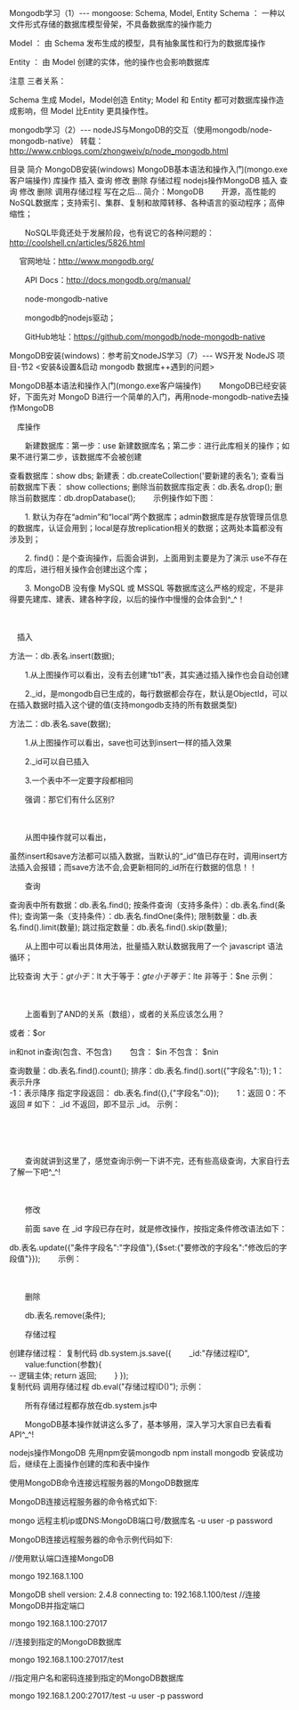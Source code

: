Mongodb学习（1）--- mongoose: Schema, Model, Entity
Schema ： 一种以文件形式存储的数据库模型骨架，不具备数据库的操作能力

Model ： 由 Schema 发布生成的模型，具有抽象属性和行为的数据库操作

Entity ： 由 Model 创建的实体，他的操作也会影响数据库

注意 三者关系：

Schema 生成 Model，Model创造 Entity;
Model 和 Entity 都可对数据库操作造成影响，但 Model 比Entity 更具操作性。


mongodb学习（2）--- nodeJS与MongoDB的交互（使用mongodb/node-mongodb-native）
转载：http://www.cnblogs.com/zhongweiv/p/node_mongodb.html

目录
简介
MongoDB安装(windows)
MongoDB基本语法和操作入门(mongo.exe客户端操作)
库操作
插入
查询
修改
删除
存储过程
nodejs操作MongoDB
插入
查询
修改
删除
调用存储过程
写在之后...
简介：MongoDB 
　　开源，高性能的NoSQL数据库；支持索引、集群、复制和故障转移、各种语言的驱动程序；高伸缩性；

　　NoSQL毕竟还处于发展阶段，也有说它的各种问题的：http://coolshell.cn/articles/5826.html

 　  官网地址：http://www.mongodb.org/

　　API Docs：http://docs.mongodb.org/manual/

　　node-mongodb-native

　　mongodb的nodejs驱动；

　　GitHub地址：https://github.com/mongodb/node-mongodb-native

MongoDB安装(windows)：参考前文nodeJS学习（7）--- WS开发 NodeJS 项目-节2 <安装&设置&启动 mongodb 数据库++遇到的问题>

MongoDB基本语法和操作入门(mongo.exe客户端操作)
　　MongoDB已经安装好，下面先对 MongoD B进行一个简单的入门，再用node-mongodb-native去操作MongoDB

　库操作

　　新建数据库：第一步：use 新建数据库名；第二步：进行此库相关的操作；如果不进行第二步，该数据库不会被创建

查看数据库：show dbs;
新建表：db.createCollection('要新建的表名');
查看当前数据库下表： show collections;
删除当前数据库指定表：db.表名.drop();
删除当前数据库：db.dropDatabase();
　　示例操作如下图：

           

　　1. 默认为存在“admin”和“local”两个数据库；admin数据库是存放管理员信息的数据库，认证会用到；local是存放replication相关的数据；这两处本篇都没有涉及到；

　　2. find()：是个查询操作，后面会讲到，上面用到主要是为了演示 use不存在的库后，进行相关操作会创建出这个库；

　　3. MongoDB 没有像 MySQL 或 MSSQL 等数据库这么严格的规定，不是非得要先建库、建表、建各种字段，以后的操作中慢慢的会体会到^_^！

　　

　插入

方法一：db.表名.insert(数据);
　　

　　1.从上图操作可以看出，没有去创建“tb1”表，其实通过插入操作也会自动创建

　　2._id，是mongodb自已生成的，每行数据都会存在，默认是ObjectId，可以在插入数据时插入这个键的值(支持mongodb支持的所有数据类型)　　

方法二：db.表名.save(数据);
　　 　　

　　1.从上图操作可以看出，save也可达到insert一样的插入效果

　　2._id可以自已插入

　　3.一个表中不一定要字段都相同

 

　　强调：那它们有什么区别?

　　

　　从图中操作就可以看出，

虽然insert和save方法都可以插入数据，当默认的“_id”值已存在时，调用insert方法插入会报错；而save方法不会,会更新相同的_id所在行数据的信息！！
 

　　查询　　

查询表中所有数据：db.表名.find();
按条件查询（支持多条件）：db.表名.find(条件); 
查询第一条（支持条件）：db.表名.findOne(条件);
限制数量：db.表名.find().limit(数量);
跳过指定数量：db.表名.find().skip(数量);
　　

　　从上图中可以看出具体用法，批量插入默认数据我用了一个 javascript 语法循环；

 

比较查询
大于：$gt
小于：$lt
大于等于：$gte
小于等于：$lte
非等于：$ne
     示例：

　　

　　上面看到了AND的关系（数组），或者的关系应该怎么用？

或者：$or
　　

 

in和not in查询(包含、不包含)　　
包含：  $in
不包含： $nin
　　 
 

查询数量：db.表名.find().count();
排序：db.表名.find().sort({"字段名":1}); 
1： 表示升序  
-1：表示降序
指定字段返回： db.表名.find({},{"字段名":0});　　
1：返回 
0：不返回   # 如下： _id 不返回，即不显示 _id。
      示例：

　　 

　　

　　查询就讲到这里了，感觉查询示例一下讲不完，还有些高级查询，大家自行去了解一下吧^_^!

　　

　　修改

　　前面 save 在 _id 字段已存在时，就是修改操作，按指定条件修改语法如下：　

db.表名.update({"条件字段名":"字段值"},{$set:{"要修改的字段名":"修改后的字段值"}});
　　示例：

　　

 

　　删除

　　db.表名.remove(条件);


　　存储过程

创建存储过程：
复制代码
db.system.js.save({
　　_id:"存储过程ID", 
　　value:function(参数){  
        -- 逻辑主体; 
        return 返回; 
　　}
});                
复制代码
调用存储过程
db.eval("存储过程ID()");
示例：



　　所有存储过程都存放在db.system.js中

 

　　MongoDB基本操作就讲这么多了，基本够用，深入学习大家自已去看看API^_^!

 

nodejs操作MongoDB
先用npm安装mongodb
npm install mongodb
安装成功后，继续在上面操作创建的库和表中操作

使用MongoDB命令连接远程服务器的MongoDB数据库

MongoDB连接远程服务器的命令格式如下:

mongo 远程主机ip或DNS:MongoDB端口号/数据库名 -u user -p password

MongoDB连接远程服务器的命令示例代码如下:

//使用默认端口连接MongoDB

mongo 192.168.1.100

MongoDB shell version: 2.4.8
connecting to: 192.168.1.100/test
//连接MongoDB并指定端口

mongo 192.168.1.100:27017

//连接到指定的MongoDB数据库

mongo 192.168.1.100:27017/test

//指定用户名和密码连接到指定的MongoDB数据库

mongo 192.168.1.200:27017/test -u user -p password
